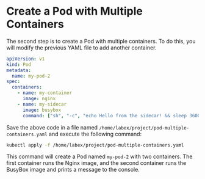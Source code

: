 # Create a Pod with Multiple Containers

The second step is to create a Pod with multiple containers. To do this, you will modify the previous YAML file to add another container.

```yaml
apiVersion: v1
kind: Pod
metadata:
  name: my-pod-2
spec:
  containers:
    - name: my-container
      image: nginx
    - name: my-sidecar
      image: busybox
      command: ["sh", "-c", "echo Hello from the sidecar! && sleep 3600"]
```

Save the above code in a file named `/home/labex/project/pod-multiple-containers.yaml` and execute the following command:

```bash
kubectl apply -f /home/labex/project/pod-multiple-containers.yaml
```

This command will create a Pod named `my-pod-2` with two containers. The first container runs the Nginx image, and the second container runs the BusyBox image and prints a message to the console.
